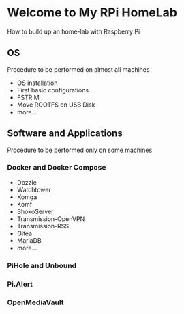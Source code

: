 # Welcome to My RPi HomeLab

How to build up an home-lab with Raspberry Pi

## OS

Procedure to be performed on almost all machines

* OS installation
* First basic configurations
* FSTRIM
* Move ROOTFS on USB Disk
* more...

## Software and Applications

Procedure to be performed only on some machines

### Docker and Docker Compose

* Dozzle
* Watchtower
* Komga
* Komf
* ShokoServer
* Transmission-OpenVPN
* Transmission-RSS
* Gitea
* MariaDB
* more...

### PiHole and Unbound

### Pi.Alert

### OpenMediaVault
